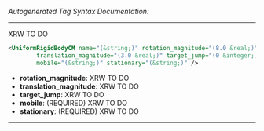 _Autogenerated Tag Syntax Documentation:_

---
XRW TO DO

```xml
<UniformRigidBodyCM name="(&string;)" rotation_magnitude="(8.0 &real;)"
        translation_magnitude="(3.0 &real;)" target_jump="(0 &integer;)"
        mobile="(&string;)" stationary="(&string;)" />
```

-   **rotation_magnitude**: XRW TO DO
-   **translation_magnitude**: XRW TO DO
-   **target_jump**: XRW TO DO
-   **mobile**: (REQUIRED) XRW TO DO
-   **stationary**: (REQUIRED) XRW TO DO

---
